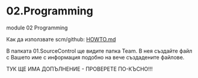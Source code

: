 # 02.Programming
module 02 Programming

Как да използвате scm/github: [HOWTO.md](https://github.com/ITCareer2021/02.Programming/blob/main/HOWTO.md)


В папката 01.SourceControl ще видите папка Team.
В нея създайте файл с Вашето име с информация подобно на вече създадените файлове.

ТУК ЩЕ ИМА ДОПЪЛНЕНИЕ - ПРОВЕРЕТЕ ПО-КЪСНО!!!

